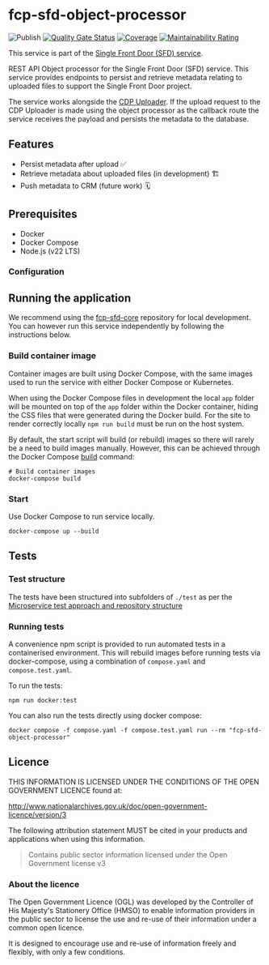 # fcp-sfd-object-processor
![Publish](https://github.com/defra/fcp-sfd-object-processor/actions/workflows/publish.yml/badge.svg)
[![Quality Gate Status](https://sonarcloud.io/api/project_badges/measure?project=DEFRA_fcp-sfd-object-processor&metric=alert_status)](https://sonarcloud.io/summary/new_code?id=DEFRA_fcp-sfd-object-processor)
[![Coverage](https://sonarcloud.io/api/project_badges/measure?project=DEFRA_fcp-sfd-object-processor&metric=coverage)](https://sonarcloud.io/summary/new_code?id=DEFRA_fcp-sfd-object-processor)
[![Maintainability Rating](https://sonarcloud.io/api/project_badges/measure?project=DEFRA_fcp-sfd-object-processor&metric=sqale_rating)](https://sonarcloud.io/summary/new_code?id=DEFRA_fcp-sfd-object-processor)

This service is part of the [Single Front Door (SFD) service](https://github.com/DEFRA/fcp-sfd-core).

REST API Object processor for the Single Front Door (SFD) service. This service provides endpoints to persist and retrieve metadata relating to uploaded files to support the Single Front Door project.

The service works alongside the [CDP Uploader](https://github.com/DEFRA/cdp-uploader). If the upload request to the CDP Uploader is made using the object processor as the callback route the service receives the payload and persists the metadata to the database.

## Features
- Persist metadata after upload ✅
- Retrieve metadata about uploaded files (in development) 🏗️
- Push metadata to CRM (future work) 🗓️


## Prerequisites
- Docker
- Docker Compose
- Node.js (v22 LTS)

### Configuration

## Running the application

We recommend using the [fcp-sfd-core](https://github.com/DEFRA/fcp-sfd-core) repository for local development. You can however run this service independently by following the instructions below.

### Build container image

Container images are built using Docker Compose, with the same images used to run the service with either Docker Compose or Kubernetes.

When using the Docker Compose files in development the local `app` folder will
be mounted on top of the `app` folder within the Docker container, hiding the CSS files that were generated during the Docker build.  For the site to render correctly locally `npm run build` must be run on the host system.


By default, the start script will build (or rebuild) images so there will
rarely be a need to build images manually. However, this can be achieved
through the Docker Compose
[build](https://docs.docker.com/compose/reference/build/) command:
```
# Build container images
docker-compose build
```

### Start

Use Docker Compose to run service locally.

```
docker-compose up --build
```

## Tests

### Test structure

The tests have been structured into subfolders of `./test` as per the
[Microservice test approach and repository structure](https://eaflood.atlassian.net/wiki/spaces/FPS/pages/1845396477/Microservice+test+approach+and+repository+structure)

### Running tests

A convenience npm script is provided to run automated tests in a containerised
environment. This will rebuild images before running tests via docker-compose,
using a combination of `compose.yaml` and `compose.test.yaml`.

To run the tests:
```
npm run docker:test
```

You can also run the tests directly using docker compose:
```
docker compose -f compose.yaml -f compose.test.yaml run --rm "fcp-sfd-object-processor"
```

## Licence

THIS INFORMATION IS LICENSED UNDER THE CONDITIONS OF THE OPEN GOVERNMENT LICENCE found at:

<http://www.nationalarchives.gov.uk/doc/open-government-licence/version/3>

The following attribution statement MUST be cited in your products and applications when using this information.

> Contains public sector information licensed under the Open Government license v3

### About the licence

The Open Government Licence (OGL) was developed by the Controller of His Majesty's Stationery Office (HMSO) to enable information providers in the public sector to license the use and re-use of their information under a common open licence.

It is designed to encourage use and re-use of information freely and flexibly, with only a few conditions.